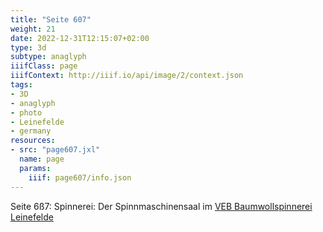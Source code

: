 ```yaml
---
title: "Seite 607"
weight: 21
date: 2022-12-31T12:15:07+02:00
type: 3d
subtype: anaglyph
iiifClass: page
iiifContext: http://iiif.io/api/image/2/context.json
tags:
- 3D
- anaglyph
- photo
- Leinefelde
- germany
resources:
- src: "page607.jxl"
  name: page
  params:
    iiif: page607/info.json
---
```

Seite 6ß7: Spinnerei: Der Spinnmaschinensaal im [VEB Baumwollspinnerei Leinefelde](https://de.wikipedia.org/wiki/Baumwollspinnerei_und_Zwirnerei_Leinefelde)

